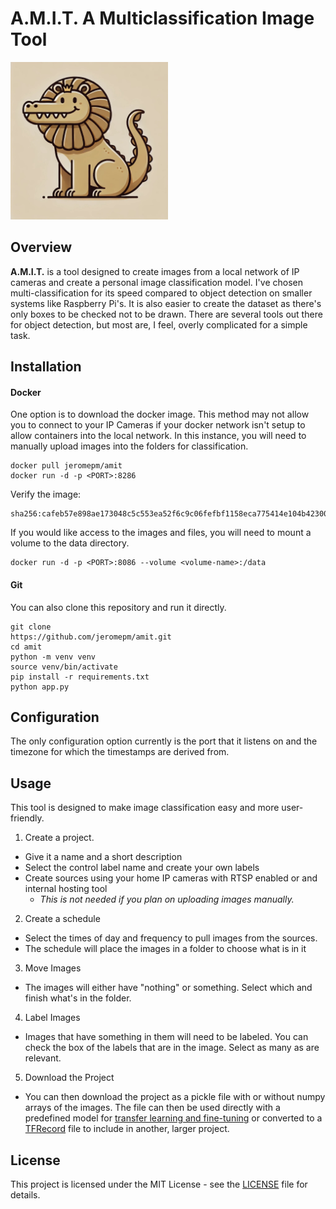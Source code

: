 # A.M.I.T. A Multiclassification Image Tool
<img src="https://raw.githubusercontent.com/jeromepm/AMIT/refs/heads/main/static/AMIT.jpg" width=50% height=50%>

## Overview
**A.M.I.T.** is a tool designed to create images from a local network of IP cameras and create a personal image classification model. I've chosen multi-classification for its speed compared to object detection on smaller systems like Raspberry Pi's. It is also easier to create the dataset as there's only boxes to be checked not to be drawn. There are several tools out there for object detection, but most are, I feel, overly complicated for a simple task.

## Installation
#### Docker
One option is to download the docker image. This method may not allow you to connect to your IP Cameras if your docker network isn't setup to allow containers into the local network. In this instance, you will need to manually upload images into the folders for classification. 
```
docker pull jeromepm/amit
docker run -d -p <PORT>:8286
```
Verify the image:
```
sha256:cafeb57e898ae173048c5c553ea52f6c9c06fefbf1158eca775414e104b42300
```

If you would like access to the images and files, you will need to mount a volume to the data directory.

```
docker run -d -p <PORT>:8086 --volume <volume-name>:/data
```

#### Git
You can also clone this repository and run it directly. 

```
git clone
https://github.com/jeromepm/amit.git
cd amit
python -m venv venv
source venv/bin/activate
pip install -r requirements.txt
python app.py
```

## Configuration
The only configuration option currently is the port that it listens on and the timezone for which the timestamps are derived from.


## Usage
This tool is designed to make image classification easy and more user-friendly. 

1. Create a project. 
  - Give it a name and a short description 
  - Select the control label name and create your own labels
  - Create sources using your home IP cameras with RTSP enabled or and internal hosting tool
    - *This is not needed if you plan on uploading images manually.*
2. Create a schedule
  - Select the times of day and frequency to pull images from the sources.
  - The schedule will place the images in a folder to choose what is in it
3. Move Images
  - The images will either have "nothing" or something. Select which and finish what's in the folder.
4. Label Images
  - Images that have something in them will need to be labeled. You can check the box of the labels that are in the image. Select as many as are relevant.  
5. Download the Project
  - You can then download the project as a pickle file with or without numpy arrays of the images. The file can then be used directly with a predefined model for [transfer learning and fine-tuning](https://www.tensorflow.org/tutorials/images/transfer_learning) or converted to a [TFRecord](https://www.tensorflow.org/tutorials/load_data/tfrecord) file to include in another, larger project.

## License
This project is licensed under the MIT License - see the [LICENSE](LICENSE) file for details.